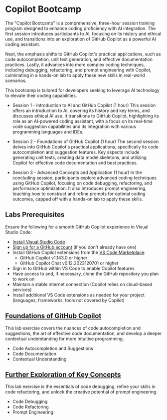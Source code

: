 # Copilot Bootcamp
The "Copilot Bootcamp" is a comprehensive, three-hour session training program designed to enhance coding proficiency with AI integration. The first session introduces participants to AI, focusing on its history and ethical use, and transitions into an exploration of GitHub Copilot as a powerful AI coding assistant.

Next, the emphasis shifts to GitHub Copilot's practical applications, such as code autocompletion, unit test generation, and effective documentation practices. Lastly, it advances into more complex coding techniques, including debugging, refactoring, and prompt engineering with Copilot, culminating in a hands-on lab to apply these new skills in real-world scenarios.

This bootcamp is tailored for developers seeking to leverage AI technology to elevate their coding capabilities.

- Session 1 - Introduction to AI and GitHub Copilot (1 hour)
This session offers an introduction to AI, covering its history and key terms, and discusses ethical AI use. It transitions to GitHub Copilot, highlighting its role as an AI-powered coding assistant, with a focus on its real-time code suggestion capabilities and its integration with various programming languages and IDEs.

- Session 2 - Foundations of GitHub Copilot (1 hour)
The second session delves into GitHub Copilot's practical applications, specifically its code autocompletion and suggestion features. Key aspects include generating unit tests, creating data model skeletons, and utilizing Copilot for effective code documentation and best practices.

- Session 3 - Advanced Concepts and Application (1 hour)
In the concluding session, participants explore advanced coding techniques using GitHub Copilot, focusing on code debugging, refactoring, and performance optimization. It also introduces prompt engineering, teaching how to construct and refine prompts for optimal coding outcomes, capped off with a hands-on lab to apply these skills.


## Labs Prerequisites
Ensure the following for a smooth GitHub Copilot experience in Visual Studio Code:

- [Install Visual Studio Code](https://code.visualstudio.com/)
- [Sign up for a GitHub account](https://github.com/) (if you don't already have one)
- Install GitHub Copilot extensions from the [VS Code Marketplace](https://marketplace.visualstudio.com/):
  - GitHub Copilot v1.143.0 or higher
  - GitHub Copilot Chat v0.12.2023120701 or higher
- Sign in to GitHub within VS Code to enable Copilot features
- Have access to and, if necessary, clone the GitHub repository you plan to work on
- Maintain a stable internet connection (Copilot relies on cloud-based services)
- Install additional VS Code extensions as needed for your project (languages, frameworks, tools not covered by Copilot)

## [**Foundations of GitHub Copilot**](#)
This lab exercise covers the nuances of code autocompletion and suggestions, the art of effective code documentation, and develop a deeper contextual understanding for more intuitive programming.
- Code Autocompletion and Suggestions
- Code Documentation
- Contextual Understanding

## [**Further Exploration of Key Concepts**](#)
This lab exercise is the essentials of code debugging, refine your skills in code refactoring, and unlock the creative potential of prompt engineering.
- Code Debugging
- Code Refactoring
- Prompt Engineering
